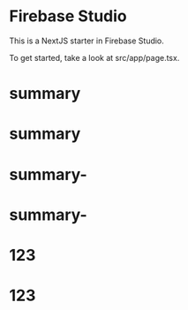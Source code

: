 # Firebase Studio

This is a NextJS starter in Firebase Studio.

To get started, take a look at src/app/page.tsx.
# summary
# summary
# summary-
# summary-
# 123
# 123

